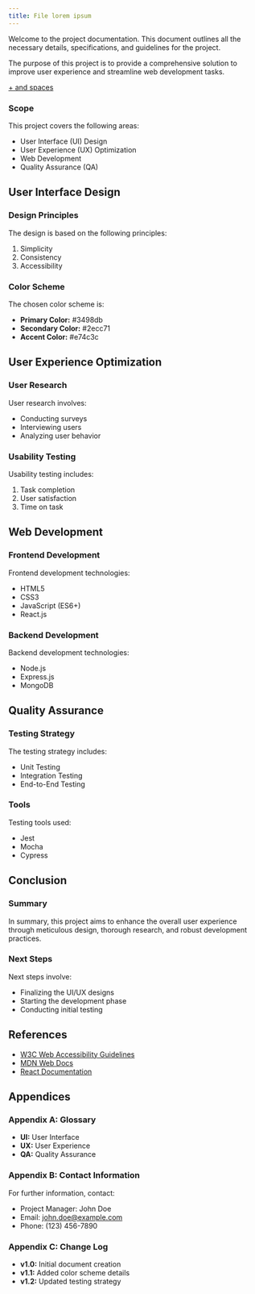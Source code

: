 ```yaml
---
title: File lorem ipsum
---
```


Welcome to the project documentation. This document outlines all the necessary details, specifications, and guidelines for the project.

The purpose of this project is to provide a comprehensive solution to improve user experience and streamline web development tasks.

[+ and spaces](+%20and%20spaces.md)

### Scope

This project covers the following areas:

- User Interface (UI) Design
- User Experience (UX) Optimization
- Web Development
- Quality Assurance (QA)

## User Interface Design

### Design Principles

The design is based on the following principles:

1. Simplicity
2. Consistency
3. Accessibility

### Color Scheme

The chosen color scheme is:

- **Primary Color:** #3498db
- **Secondary Color:** #2ecc71
- **Accent Color:** #e74c3c

## User Experience Optimization

### User Research

User research involves:

- Conducting surveys
- Interviewing users
- Analyzing user behavior

### Usability Testing

Usability testing includes:

1. Task completion
2. User satisfaction
3. Time on task

## Web Development

### Frontend Development

Frontend development technologies:

- HTML5
- CSS3
- JavaScript (ES6+)
- React.js

### Backend Development

Backend development technologies:

- Node.js
- Express.js
- MongoDB

## Quality Assurance

### Testing Strategy

The testing strategy includes:

- Unit Testing
- Integration Testing
- End-to-End Testing

### Tools

Testing tools used:

- Jest
- Mocha
- Cypress

## Conclusion

### Summary

In summary, this project aims to enhance the overall user experience through meticulous design, thorough research, and robust development practices.

### Next Steps

Next steps involve:

- Finalizing the UI/UX designs
- Starting the development phase
- Conducting initial testing

## References

- [W3C Web Accessibility Guidelines](https://www.w3.org/WAI/WCAG21/quickref/)
- [MDN Web Docs](https://developer.mozilla.org/)
- [React Documentation](https://reactjs.org/docs/getting-started.html)

## Appendices

### Appendix A: Glossary

- **UI:** User Interface
- **UX:** User Experience
- **QA:** Quality Assurance

### Appendix B: Contact Information

For further information, contact:

- Project Manager: John Doe
- Email: john.doe@example.com
- Phone: (123) 456-7890

### Appendix C: Change Log

- **v1.0:** Initial document creation
- **v1.1:** Added color scheme details
- **v1.2:** Updated testing strategy
